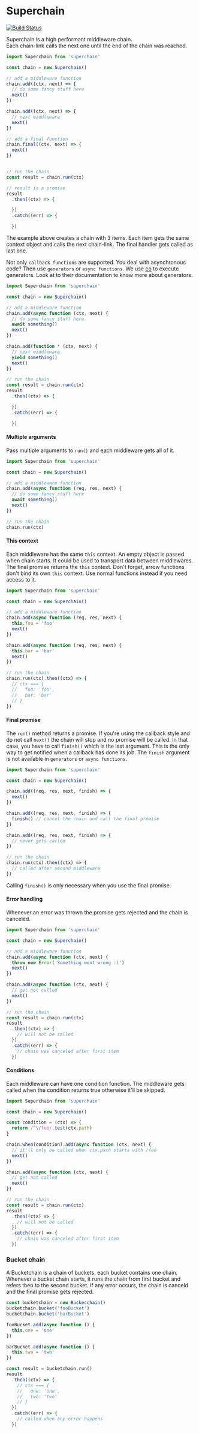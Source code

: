 # Superchain

[![Build Status](https://travis-ci.org/Andifeind/superchain.svg?branch=master)](https://travis-ci.org/Andifeind/superchain)

Superchain is a high performant middleware chain.  
Each chain-link calls the next one until the end of the chain was reached.

```js
import Superchain from 'superchain'

const chain = new Superchain()

// add a middleware function
chain.add((ctx, next) => {
  // do some fancy stuff here
  next()
})

chain.add((ctx, next) => {
  // next middleware
  next()
})

// add a final function
chain.final((ctx, next) => {
  next()
})


// run the chain
const result = chain.run(ctx)

// result is a promise
result
  .then((ctx) => {

  })
  .catch((err) => {

  })

```

The example above creates a chain with 3 items. Each item gets the same context object and calls the next chain-link. The final handler gets called as last one.

Not only `callback functions` are supported. You deal with asynchronous code? Then use `generators` or `async functions`. We use [co](https://www.npmjs.com/package/co) to execute generators.
Look at to their documentation to know more about generators.

```js
import Superchain from 'superchain'

const chain = new Superchain()

// add a middleware function
chain.add(async function (ctx, next) {
  // do some fancy stuff here
  await something()
  next()
})

chain.add(function * (ctx, next) {
  // next middleware
  yield something()
  next()
})

// run the chain
const result = chain.run(ctx)
result
  .then((ctx) => {

  })
  .catch((err) => {

  })

```

#### Multiple arguments

Pass multiple arguments to `run()` and each middleware gets all of it.

```js
import Superchain from 'superchain'

const chain = new Superchain()

// add a middleware function
chain.add(async function (req, res, next) {
  // do some fancy stuff here
  await something()
  next()
})

// run the chain
chain.run(ctx)
```


#### This context

Each middleware has the same `this` context. An empty object is passed when chain starts. It could be used to transport data between middlewares. The final promise returns the `this` context. Don't forget, arrow functions don't bind its own `this` context. Use normal functions instead if you need access to it.

```js
import Superchain from 'superchain'

const chain = new Superchain()

// add a middleware function
chain.add(async function (req, res, next) {
  this.foo = 'foo'
  next()
})

chain.add(async function (req, res, next) {
  this.bar = 'bar'
  next()
})

// run the chain
chain.run(ctx).then((ctx) => {
  // ctx === {
  //   foo: 'foo',
  //   bar: 'bar'
  // }
})
```

#### Final promise

The `run()` method returns a promise. If you're using the callback style and do not call `next()` the chain will stop and no promise will be called. In that case, you have to call `finish()` which is the last argument. This is the only way to get notified when a callback has done its job. The `finish` argument is not available in `generators` or `async functions`.

```js
import Superchain from 'superchain'

const chain = new Superchain()

chain.add((req, res, next, finish) => {
  next()
})

chain.add((req, res, next, finish) => {
  finish() // cancel the chain and call the final promise
})

chain.add((req, res, next, finish) => {
  // never gets called
})

// run the chain
chain.run(ctx).then((ctx) => {
  // called after second middleware
})
```

Calling `finish()` is only necessary when you use the final promise.


#### Error handling

Whenever an error was thrown the promise gets rejected and the chain is canceled.

```js
import Superchain from 'superchain'

const chain = new Superchain()

// add a middleware function
chain.add(async function (ctx, next) {
  throw new Error('Something went wrong :(')
  next()
})

chain.add(async function (ctx, next) {
  // get not called
  next()
})

// run the chain
const result = chain.run(ctx)
result
  .then((ctx) => {
    // will not be called
  })
  .catch((err) => {
    // chain was canceled after first item
  })

```

#### Conditions

Each middleware can have one condition function. The middleware gets called when the condition returns true otherwise it'll be skipped.

```js
import Superchain from 'superchain'

const chain = new Superchain()

const condition = (ctx) => {
  return /^\/foo/.test(ctx.path)
}

chain.when(condition).add(async function (ctx, next) {
  // it'll only be called when ctx.path starts with /foo
  next()
})

chain.add(async function (ctx, next) {
  // get not called
  next()
})

// run the chain
const result = chain.run(ctx)
result
  .then((ctx) => {
    // will not be called
  })
  .catch((err) => {
    // chain was canceled after first item
  })

```

### Bucket chain

A Bucketchain is a chain of buckets, each bucket contains one chain.
Whenever a bucket chain starts, it runs the chain from first bucket and refers then to the second bucket. If any error occurs, the chain is canceld and the final promise gets rejected.

```js
const bucketchain = new Buckecchain()
bucketchain.bucket('fooBucket')
bucketchain.bucket('barBucket')

fooBucket.add(async function () {
  this.one = 'one'
})

barBucket.add(async function () {
  this.two = 'two'
})

const result = bucketchain.run()
result
  .then((ctx) => {
    // ctx === {
    //   one: 'one',
    //   two: 'two'
    // }
  })
  .catch((err) => {
    // called when any error happens
  })
```
